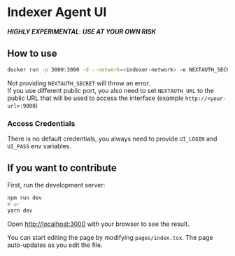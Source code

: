 # Indexer Agent UI

**_HIGHLY EXPERIMENTAL_**: **_USE AT YOUR OWN RISK_**

## How to use

```bash
docker run -p 3000:3000 -d --network=<indexer-network> -e NEXTAUTH_SECRET=$(openssl rand -base64 32) -e UI_LOGIN=<username> -e UI_PASS=<SecurePassword> -e AGENT_ENDPOINT=http://indexer-agent:8000 -e SUBGRAPH_ENDPOINT=https://api.thegraph.com/subgraphs/name/graphprotocol/graph-network-goerli ghcr.io/stakemachine/indexer-agent-ui
```

Not providing `NEXTAUTH_SECRET` will throw an error.  
If you use different public port, you also need to set `NEXTAUTH_URL` to the public URL that will be used to access the interface (example `http://<your-url>:9000`)

### Access Credentials

There is no default credentials, you always need to provide `UI_LOGIN` and `UI_PASS` env variables.

## If you want to contribute

First, run the development server:

```bash
npm run dev
# or
yarn dev
```

Open [http://localhost:3000](http://localhost:3000) with your browser to see the result.

You can start editing the page by modifying `pages/index.tsx`. The page auto-updates as you edit the file.
